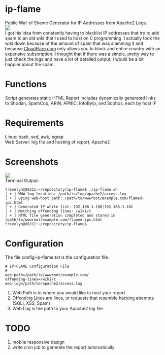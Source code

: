 # ip-flame
Public Wall of Shame Generator for IP Addresses from Apache2 Logs.<br />
<img src="https://weaknetlabs.com/images/ip-flame-dark.png" /><br />
I got his idea from constantly having to blacklist IP addresses that try to add spam to an old wiki that I used to host on C programming. I actually took the wiki down because of the amount of spam that was slamming it and because <a href="https://www.cloudflare.com/">CloudFlare.com</a> only allows you to block and entire country with an expensive subscription. I thought that if there was a simple, pretty way to just check the logs and have a lot of detailed output, I would be a bit happier about the spam.

# Functions
Script generates static HTML
Report includes dynamically generated links to Shodan, SpamCop, ARIN, APNIC, InfoByIp, and Sophos, each by host IP

# Requirements
Linux: bash, sed, awk, egrep<br />
Web Server: log file and hosting of report, Apache2

# Screenshots
<img src="https://weaknetlabs.com/images/ip-flame-screenshot.png"/><br />
Terminal Output:<br />
```
trevelyn@80211:~/repository/ip-flame$ ./ip-flame.sh
[ + ] WWW log location: /path/to/log/apache2/access.log
[ + ] Using web-host path: /path/to/wwwroot/example.com/flamed-ips.html
[ + ] Generated IP white list: 192.168.1.100|192.168.1.101
[ + ] Matching offending lines: /wiki/c
[ + ] HTML file generation completed and stored in /path/to/wwwroot/example.com/flamed-ips.html
trevelyn@80211:~/repository/ip-flame$
```

# Configuration
The file config-ip-flame.txt is the configuration file.<br />
```
# IP-FLAME Configuration File
# 
web-path=/path/to/wwwroot/example.com/
offending-lines=/wiki/c
web-log=/path/to/apache2/access.log
```
1. Web Path is to where you would like to host your report
2. Offending Lines are lines, or requests that resemble hacking attempts (SQLi, XSS, Spam)
3. Web Log is the path to your Apache2 log file

# TODO
1. mobile responsive design
2. write cron job to generate the report automatically

